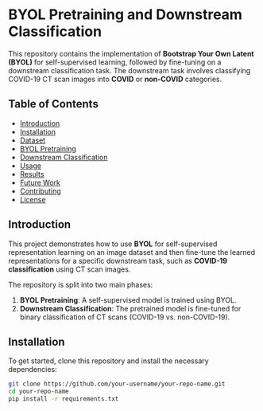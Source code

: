 # BYOL Pretraining and Downstream Classification

This repository contains the implementation of **Bootstrap Your Own Latent (BYOL)** for self-supervised learning, followed by fine-tuning on a downstream classification task. The downstream task involves classifying COVID-19 CT scan images into **COVID** or **non-COVID** categories.

## Table of Contents
- [Introduction](#introduction)
- [Installation](#installation)
- [Dataset](#dataset)
- [BYOL Pretraining](#byol-pretraining)
- [Downstream Classification](#downstream-classification)
- [Usage](#usage)
- [Results](#results)
- [Future Work](#future-work)
- [Contributing](#contributing)
- [License](#license)

## Introduction
This project demonstrates how to use **BYOL** for self-supervised representation learning on an image dataset and then fine-tune the learned representations for a specific downstream task, such as **COVID-19 classification** using CT scan images. 

The repository is split into two main phases:
1. **BYOL Pretraining**: A self-supervised model is trained using BYOL.
2. **Downstream Classification**: The pretrained model is fine-tuned for binary classification of CT scans (COVID-19 vs. non-COVID-19).

## Installation
To get started, clone this repository and install the necessary dependencies:
```bash
git clone https://github.com/your-username/your-repo-name.git
cd your-repo-name
pip install -r requirements.txt
